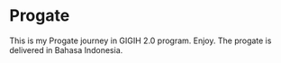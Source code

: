 # Progate
This is my Progate journey in GIGIH 2.0 program. Enjoy. The progate is delivered in Bahasa Indonesia. 
